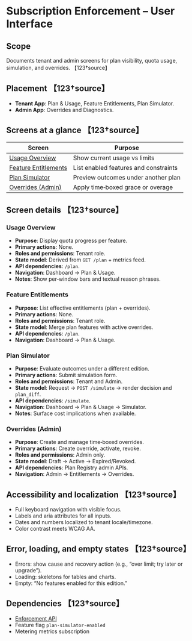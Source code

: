 # Subscription Enforcement – User Interface

## Scope
Documents tenant and admin screens for plan visibility, quota usage, simulation, and overrides. 【123†source】

## Placement 【123†source】
- **Tenant App**: Plan & Usage, Feature Entitlements, Plan Simulator.  
- **Admin App**: Overrides and Diagnostics.

## Screens at a glance 【123†source】
| Screen | Purpose |
|--------|---------|
| [Usage Overview](#usage-overview) | Show current usage vs limits |
| [Feature Entitlements](#feature-entitlements) | List enabled features and constraints |
| [Plan Simulator](#plan-simulator) | Preview outcomes under another plan |
| [Overrides (Admin)](#overrides-admin) | Apply time‑boxed grace or overage |

## Screen details 【123†source】

### Usage Overview
- **Purpose**: Display quota progress per feature.  
- **Primary actions**: None.  
- **Roles and permissions**: Tenant role.  
- **State model**: Derived from `GET /plan` + metrics feed.  
- **API dependencies**: `/plan`.  
- **Navigation**: Dashboard → Plan & Usage.  
- **Notes**: Show per‑window bars and textual reason phrases.

### Feature Entitlements
- **Purpose**: List effective entitlements (plan + overrides).  
- **Primary actions**: None.  
- **Roles and permissions**: Tenant role.  
- **State model**: Merge plan features with active overrides.  
- **API dependencies**: `/plan`.  
- **Navigation**: Dashboard → Plan & Usage.

### Plan Simulator
- **Purpose**: Evaluate outcomes under a different edition.  
- **Primary actions**: Submit simulation form.  
- **Roles and permissions**: Tenant and Admin.  
- **State model**: Request → `POST /simulate` → render decision and `plan_diff`.  
- **API dependencies**: `/simulate`.  
- **Navigation**: Dashboard → Plan & Usage → Simulator.  
- **Notes**: Surface cost implications when available.

### Overrides (Admin)
- **Purpose**: Create and manage time‑boxed overrides.  
- **Primary actions**: Create override, activate, revoke.  
- **Roles and permissions**: Admin only.  
- **State model**: Draft → Active → Expired/Revoked.  
- **API dependencies**: Plan Registry admin APIs.  
- **Navigation**: Admin → Entitlements → Overrides.

## Accessibility and localization 【123†source】
- Full keyboard navigation with visible focus.  
- Labels and aria attributes for all inputs.  
- Dates and numbers localized to tenant locale/timezone.  
- Color contrast meets WCAG AA.

## Error, loading, and empty states 【123†source】
- Errors: show cause and recovery action (e.g., “over limit; try later or upgrade”).  
- Loading: skeletons for tables and charts.  
- Empty: “No features enabled for this edition.”

## Dependencies 【123†source】
- [Enforcement API](api.md)  
- Feature flag `plan-simulator-enabled`  
- Metering metrics subscription
